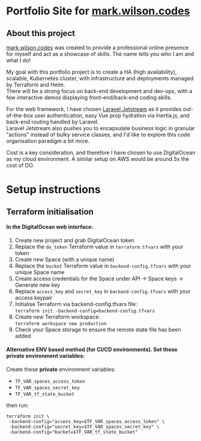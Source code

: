 # Portfolio Site for [mark.wilson.codes](https://mark.wilson.codes)

## About this project

[mark.wilson.codes](https://mark.wilson.codes) was created to provide a professional online presence for myself and act as a showcase of skills. The name tells you who I am and what I do!

My goal with this portfolio project is to create a HA (high availability), scalable, Kubernetes cluster, with infrastructure and deployments managed by Terraform and Helm.\
There will be a strong focus on back-end development and dev-ops, with a few interactive demos displaying front-end/back-end coding skills.

For the web framework, I have chosen [Laravel Jetstream](https://jetstream.laravel.com) as it provides out-of-the-box user authentication, easy Vue prop hydration via Inertia.js, and back-end routing handled by Laravel.\
Laravel Jetstream also pushes you to encapsulate business logic in granular "actions" instead of bulky service classes, and I'd like to explore this code organisation paradigm a bit more.

Cost is a key consideration, and therefore I have chosen to use DigitalOcean as my cloud environment. A similar setup on AWS would be around 5x the cost of DO.

# Setup instructions

## Terraform initialisation

#### In the DigitalOcean web interface:

1. Create new project and grab DigitalOcean token
2. Replace the `do_token` Terraform value in `terraform.tfvars` with your token
3. Create new Space (with a unique name)
4. Replace the `bucket` Terraform value in `backend-config.tfvars` with your unique Space name
5. Create access credentials for the Space under API -> Space keys -> Generate new key
6. Replace `access_key` and `secret_key` in `backend-config.tfvars` with your access keypair
7. Initialise Terraform via backend-config.tfvars file:\
   `terraform init -backend-config=backend-config.tfvars`
8. Create new Terraform workspace:\
   `terraform workspace new production`
9. Check your Space storage to ensure the remote state file has been added

#### Alternative ENV based method (for CI/CD environments). Set these **private** environment variables:

Create these **private** environment variables:

-   `TF_VAR_spaces_access_token`
-   `TF_VAR_spaces_secret_key`
-   `TF_VAR_tf_state_bucket`

then run:

```
terraform init \
 -backend-config="access_key=$TF_VAR_spaces_access_token" \
 -backend-config="secret_key=$TF_VAR_spaces_secret_key" \
 -backend-config="bucket=$TF_VAR_tf_state_bucket"
```
